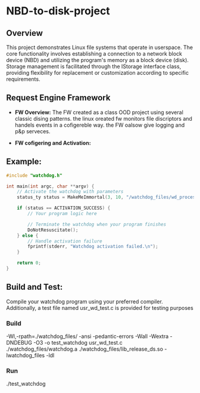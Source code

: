 # NBD-to-disk-project

## Overview

This project demonstrates Linux file systems that operate in userspace. The core functionality involves establishing a connection to a network block device (NBD) and utilizing the program's memory as a block device (disk). Storage management is facilitated through the IStorage interface class, providing flexibility for replacement or customization according to specific requirements.

## Request Engine Framework

- **FW Overview:**
  The FW created as a class OOD project using several classic dising patterns. the linux oreated fw monitors file discriptors and handels events in a cofigereble way.
  the FW oalsow give logging and p&p serveces. 

- **FW cofigering and Activation:**
  

## Example:
```c
#include "watchdog.h" 

int main(int argc, char **argv) {
    // Activate the watchdog with parameters
    status_ty status = MakeMeImmortal(3, 10, "/watchdog_files/wd_process", argv);

    if (status == ACTIVATION_SUCCESS) {
        // Your program logic here

        // Terminate the watchdog when your program finishes
        DoNotResuscitate();
    } else {
        // Handle activation failure
        fprintf(stderr, "Watchdog activation failed.\n");
    }

    return 0;
}

```

## Build and Test:
Compile your watchdog program using your preferred compiler. Additionally, 
a test file named usr_wd_test.c is provided for testing purposes
### Build
-Wl,-rpath=./watchdog_files/ -ansi -pedantic-errors -Wall -Wextra -DNDEBUG -O3 -o test_watchdog usr_wd_test.c ./watchdog_files/watchdog.a ./watchdog_files/lib_release_ds.so -Iwatchdog_files -ldl

### Run
./test_watchdog
